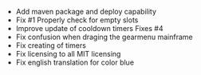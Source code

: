* Add maven package and deploy capability
* Fix #1 Properly check for empty slots
* Improve update of cooldown timers Fixes #4
* Fix confusion when draging the gearmenu mainframe
* Fix creating of timers
* Fix licensing to all MIT licensing
* Fix english translation for color blue